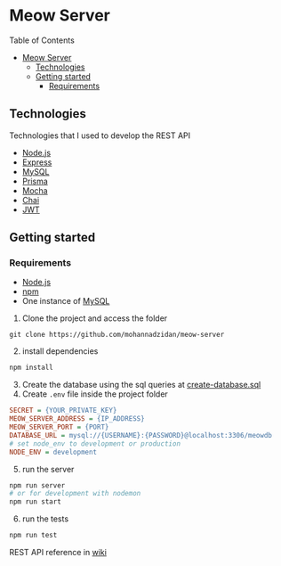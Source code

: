 # Meow Server

Table of Contents
- [Meow Server](#meow-server)
  - [Technologies](#technologies)
  - [Getting started](#getting-started)
    - [Requirements](#requirements)


## Technologies
Technologies that I used to develop the REST API

- [Node.js](https://nodejs.org/en/)
- [Express](https://expressjs.com/)
- [MySQL](https://www.mysql.com/)
- [Prisma](https://www.prisma.io/)
- [Mocha](https://mochajs.org/)
- [Chai](https://www.chaijs.com/)
- [JWT](https://jwt.io/)

## Getting started
### Requirements
- [Node.js](https://nodejs.org/en/)
- [npm](https://www.npmjs.com/)
- One instance of [MySQL](https://www.mysql.com/)

1. Clone the project and access the folder
```
git clone https://github.com/mohannadzidan/meow-server
```
2. install dependencies
```bash
npm install
```
3. Create the database using the sql queries at [create-database.sql](/mysql/create-database.sql)
4. Create `.env` file inside the project folder
```ini
SECRET = {YOUR_PRIVATE_KEY}
MEOW_SERVER_ADDRESS = {IP_ADDRESS}
MEOW_SERVER_PORT = {PORT}
DATABASE_URL = mysql://{USERNAME}:{PASSWORD}@localhost:3306/meowdb
# set node_env to development or production
NODE_ENV = development
``` 
5. run the server
```bash
npm run server
# or for development with nodemon
npm run start
```
6. run the tests
```bash
npm run test
```
REST API reference in [wiki](https://github.com/mohannadzidan/meow-server/wiki/Overview)
